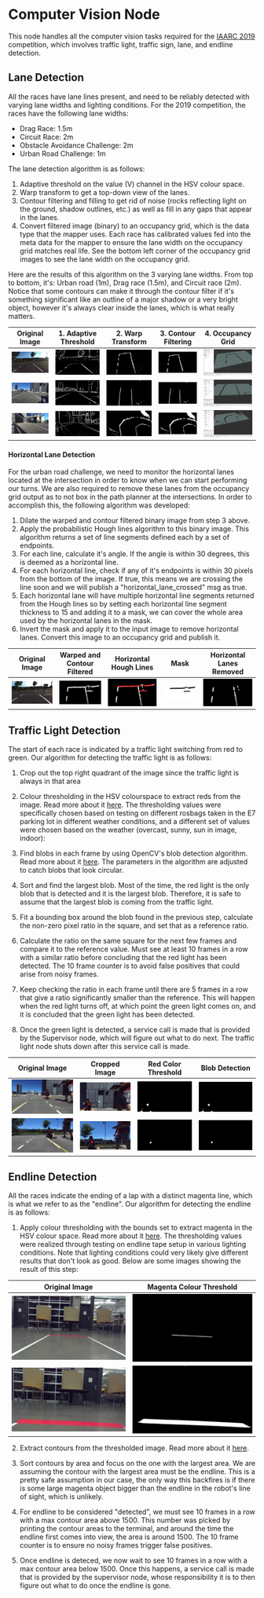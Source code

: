 Computer Vision Node
=========

This node handles all the computer vision tasks required for the [IAARC 2019](https://iarrc.org/) competition, which involves traffic light, traffic sign, lane, and endline detection.

## Lane Detection
All the races have lane lines present, and need to be reliably detected with varying lane widths and lighting conditions. For the 2019 competition, the races have the following lane widths:

* Drag Race: 1.5m
* Circuit Race: 2m
* Obstacle Avoidance Challenge: 2m
* Urban Road Challenge: 1m

The lane detection algorithm is as follows:

1. Adaptive threshold on the value (V) channel in the HSV colour space.
2. Warp transform to get a top-down view of the lanes.
3. Contour filtering and filling to get rid of noise (rocks reflecting light on the ground, shadow outlines, etc.) as well as fill in any gaps that appear in the lanes.
4. Convert filtered image (binary) to an occupancy grid, which is the data type that the mapper uses. Each race has calibrated values fed into the meta data for the mapper to ensure the lane width on the occupancy grid matches real life. See the bottom left corner of the occupancy grid images to see the lane width on the occupancy grid.

Here are the results of this algorithm on the 3 varying lane widths. From top to bottom, it's: Urban road (1m), Drag race (1.5m), and Circuit race (2m). Notice that some contours can make it through the contour filter if it's something significant like an outline of a major shadow or a very bright object, however it's always clear inside the lanes, which is what really matters.

| Original Image | 1. Adaptive Threshold | 2. Warp Transform | 3. Contour Filtering | 4. Occupancy Grid |
| -------------- | --------------------- | ----------------- | -------------------- | ----------------- |
| ![](images/lane_detection/urban_road/original.jpg) | ![](images/lane_detection/urban_road/threshold.jpg) | ![](images/lane_detection/urban_road/warp.jpg) | ![](images/lane_detection/urban_road/filtered.jpg) | ![](images/lane_detection/urban_road/occupancy.png) |
| ![](images/lane_detection/drag_race/original.jpg) | ![](images/lane_detection/drag_race/threshold.jpg) | ![](images/lane_detection/drag_race/warp.jpg) | ![](images/lane_detection/drag_race/filtered.jpg) | ![](images/lane_detection/drag_race/occupancy.png) |
| ![](images/lane_detection/circuit_race/original.jpg) | ![](images/lane_detection/circuit_race/threshold.jpg) | ![](images/lane_detection/circuit_race/warp.jpg) | ![](images/lane_detection/circuit_race/filtered.jpg) | ![](images/lane_detection/circuit_race/occupancy.png) |

#### Horizontal Lane Detection
For the urban road challenge, we need to monitor the horizontal lanes located at the intersection in order to know when we can start performing our turns. We are also required to remove these lanes from the occupancy grid output as to not box in the path planner at the intersections. In order to accomplish this, the following algorithm was developed:
1. Dilate the warped and contour filtered binary image from step 3 above.
2. Apply the probabilistic Hough lines algorithm to this binary image. This algorithm returns a set of line segments defined each by a set of endpoints.
3. For each line, calculate it's angle. If the angle is within 30 degrees, this is deemed as a horizontal line. 
4. For each horizontal line, check if any of it's endpoints is within 30 pixels from the bottom of the image. If true, this means we are crossing the line soon and we will publish a "horizontal_lane_crossed" msg as true.
5. Each horizontal lane will have multiple horizontal line segments returned from the Hough lines so by setting each horizontal line segment thickness to 15 and adding it to a mask, we can cover the whole area used by the horizontal lanes in the mask.
6. Invert the mask and apply it to the input image to remove horizontal lanes. Convert this image to an occupancy grid and publish it.

| Original Image | Warped and Contour Filtered | Horizontal Hough Lines | Mask | Horizontal Lanes Removed |
| -------------- | --------------------- | ----------------- | -------------------- | ----------------- |
| ![](images/horizontal_lane_detection/original.png) | ![](images/horizontal_lane_detection/contour_filtered.png) | ![](images/horizontal_lane_detection/horizontal_hough_lines.png) | ![](images/horizontal_lane_detection/mask.png) | ![](images/horizontal_lane_detection/horizontal_lane_removed.png) |

## Traffic Light Detection
The start of each race is indicated by a traffic light switching from red to green. Our algorithm for detecting the traffic light is as follows:

1. Crop out the top right quadrant of the image since the traffic light is always in that area

2. Colour thresholding in the HSV colourspace to extract reds from the image. Read more about it [here](https://docs.opencv.org/3.4/da/d97/tutorial_threshold_inRange.html). The thresholding values were specifically chosen based on testing on different rosbags taken in the E7 parking lot in different weather conditions, and a different set of values were chosen based on the weather (overcast, sunny, sun in image, indoor):

3. Find blobs in each frame by using OpenCV's blob detection algorithm. Read more about it [here](https://www.learnopencv.com/blob-detection-using-opencv-python-c/). The parameters in the algorithm are adjusted to catch blobs that look circular.

4. Sort and find the largest blob. Most of the time, the red light is the only blob that is detected and it is the largest blob. Therefore, it is safe to assume that the largest blob is coming from the traffic light.

5. Fit a bounding box around the blob found in the previous step, calculate the non-zero pixel ratio in the square, and set that as a reference ratio.

6. Calculate the ratio on the same square for the next few frames and compare it to the reference value. Must see at least 10 frames in a row with a similar ratio before concluding that the red light has been detected. The 10 frame counter is to avoid false positives that could arise from noisy frames.

7. Keep checking the ratio in each frame until there are 5 frames in a row that give a ratio significantly smaller than the reference. This will happen when the red light turns off, at which point the green light comes on, and it is concluded that the green light has been detected.

8.	Once the green light is detected, a service call is made that is provided by the Supervisor node, which will figure out what to do next. The traffic light node shuts down after this service call is made.

| Original Image | Cropped Image | Red Color Threshold | Blob Detection |
| ---------------| ------------- | ------------------- | -------------- |
| ![](images/traffic_light_detection/original3.jpg) | ![](images/traffic_light_detection/crop3.jpg) | ![](images/traffic_light_detection/thres3.jpg) | ![](images/traffic_light_detection/blob3.jpg) |
| ![](images/traffic_light_detection/original4.jpg) | ![](images/traffic_light_detection/crop4.jpg) | ![](images/traffic_light_detection/thres4.jpg) | ![](images/traffic_light_detection/blob4.jpg) |

## Endline Detection
All the races indicate the ending of a lap with a distinct magenta line, which is what we refer to as the "endline". Our algorithm for detecting the endline is as follows:

1. Apply colour thresholding with the bounds set to extract magenta in the HSV colour space. Read more about it [here](https://docs.opencv.org/3.4/da/d97/tutorial_threshold_inRange.html). The thresholding values were realized through testing on endline tape setup in various lighting conditions. Note that lighting conditions could very likely give different results that don't look as good. Below are some images showing the result of this step:

| Original Image                              |  Magenta Colour Threshold                |
| ------------------------------------------- | ---------------------------------------- |
| ![](images/endline_detection/original1.jpg) | ![](images/endline_detection/thres1.jpg) |
| ![](images/endline_detection/original2.jpg) | ![](images/endline_detection/thres2.jpg) |

2. Extract contours from the thresholded image. Read more about it [here](https://docs.opencv.org/3.4/d4/d73/tutorial_py_contours_begin.html).

3. Sort contours by area and focus on the one with the largest area. We are assuming the contour with the largest area must be the endline. This is a pretty safe assumption in our case, the only way this backfires is if there is some large magenta object bigger than the endline in the robot's line of sight, which is unlikely.

4. For endline to be considered "detected", we must see 10 frames in a row with a max contour area above 1500. This number was picked by printing the contour areas to the terminal, and around the time the endline first comes into view, the area is around 1500. The 10 frame counter is to ensure no noisy frames trigger false positives.

5. Once endline is deteced, we now wait to see 10 frames in a row with a max contour area below 1500. Once this happens, a service call is made that is provided by the supervisor node, whose responsibility it is to then figure out what to do once the endline is gone. 
